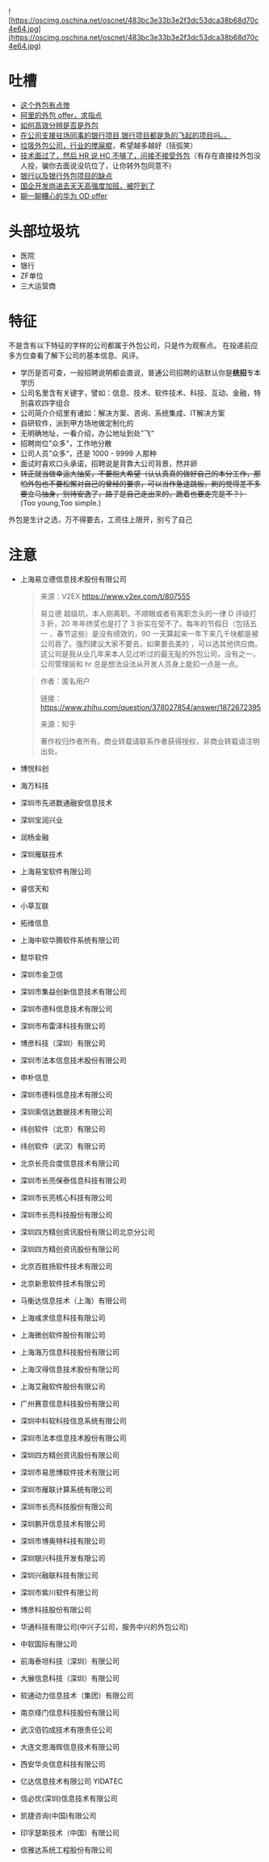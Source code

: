 ![https://oscimg.oschina.net/oscnet/483bc3e33b3e2f3dc53dca38b68d70c4e64.jpg](https://oscimg.oschina.net/oscnet/483bc3e33b3e2f3dc53dca38b68d70c4e64.jpg)

# 吐槽

- [这个外包有点惨](https://www.v2ex.com/t/539018?p=1)
- [阿里的外包 offer，求指点](https://www.v2ex.com/t/539099?p=1)
- [如何高效分辨是否是外包](https://www.v2ex.com/t/771928)
- [在公司支援驻场同事的银行项目,银行项目都是急的飞起的项目吗。。](https://www.v2ex.com/t/814374)
- [垃圾外包公司，行业的搅屎棍](https://www.v2ex.com/t/824654)，希望越多越好（括弧笑）
- [技术面过了，然后 HR 说 HC 不够了，问接不接受外包](https://www.v2ex.com/t/834541)（有存在直接挂外包没人投，骗你去面说没坑位了，让你转外包同意不)
- [银行以及银行外包项目的缺点](https://v2ex.com/t/855653)
- [国企开发岗进去天天高强度加班，被吓到了](https://www.v2ex.com/t/852956)
- [聊一聊糟心的华为 OD offer](https://v2ex.com/t/863240)

# 头部垃圾坑

- 医院
- 银行
- ZF单位
- 三大运营商

# 特征
不是含有以下特征的字样的公司都属于外包公司，只是作为观察点。
在投递前应多方位查看了解下公司的基本信息、风评。

- 学历是否可查，一般招聘说明都会直说，普通公司招聘的话默认你是**统招**专本学历
- 公司名里含有关键字，譬如：信息、技术、软件技术、科技、互动、金融，特别喜欢四字组合
- 公司简介介绍里有诸如：解决方案、咨询、系统集成、IT解决方案
- 自研软件，派到甲方场地做定制化的
- 无明确地址，一看介绍，办公地址到处”飞“
- 招聘岗位”众多"，工作地分散
- 公司人员”众多“，还是 1000 - 9999 人那种
- 面试时喜欢口头承诺，招聘说是背靠大公司背景，然并卵
- ~~转正就当做幸运大抽奖，不要抱大希望（认认真真的做好自己的本分工作，那怕外包也不要松懈对自己的曾经的要求，可以当作急速跳板，刷的觉得差不多要立马抽身，别待安逸了，路子是自己走出来的，跪着也要走完是不？）~~ (Too young,Too simple.)

外包是生计之选，万不得要去，工资往上限开，别亏了自己

# 注意

- 上海易立德信息技术股份有限公司
  > 来源：V2EX https://www.v2ex.com/t/807555
  > 
  > 易立德 超级坑，本人刚离职。不顺眼或者有离职念头的一律 D 评级打 3 折，20 年年终奖也是打了 3 折实在受不了。每年的节假日（包括五一 、春节这些）是没有绩效的，90 一天算起来一年下来几千块都是被公司吞了。强烈建议大家不要去，如果要去美的 ，可以选其他供应商。这公司是我从业几年来本人见过听过的最无耻的外包公司，没有之一，公司管理层和 hr 总是想法设法从开发人员身上能扣一点是一点。

  > 作者：匿名用户
  > 
  > 链接： https://www.zhihu.com/question/378027854/answer/1872672395
  > 
  > 来源：知乎
  > 
  > 著作权归作者所有。商业转载请联系作者获得授权，非商业转载请注明出处。
- 博悦科创
- 海万科技
- 深圳市先进数通融安信息技术
- 深圳宝润兴业
- 润杨金融
- 深圳雁联技术
- 上海易宝软件有限公司
- 睿信天和
- 小草互联
- 拓维信息
- 上海中软华腾软件系统有限公司
- 懿华软件
- 深圳市金卫信
- 深圳市集益创新信息技术有限公司
- 深圳市德科信息技术有限公司
- 深圳市布雷泽科技有限公司
- 博彦科技（深圳）有限公司
- 深圳市法本信息技术股份有限公司
- 申朴信息
- 深圳市德科信息技术有限公司
- 深圳索信达数据技术有限公司
- 纬创软件（北京）有限公司
- 纬创软件（武汉）有限公司
- 北京长亮合度信息技术有限公司
- 深圳市长亮保泰信息科技有限公司
- 深圳市长亮核心科技有限公司
- 深圳市长亮科技股份有限公司
- 深圳四方精创资讯股份有限公司北京分公司
- 深圳四方精创资讯股份有限公司
- 北京百胜扬软件技术有限公司
- 北京新思软件技术有限公司
- 马衡达信息技术（上海）有限公司
- 上海彧求信息科技有限公司
- 上海微创软件股份有限公司
- 上海海万信息科技股份有限公司
- 上海汉得信息技术股份有限公司
- 上海艾融软件股份有限公司
- 广州赛意信息科技股份有限公司
- 深圳中科软科技信息系统有限公司
- 深圳市法本信息技术股份有限公司
- 深圳四方精创资讯股份有限公司
- 深圳市易思博软件技术有限公司
- 深圳市雁联计算系统有限公司
- 深圳市长亮科技股份有限公司
- 深圳鹏开信息技术有限公司
- 深圳市博奥特科技有限公司
- 深圳银兴科技开发有限公司
- 深圳兴融联科技有限公司
- 深圳市紫川软件有限公司
- 博彦科技股份有限公司
- 华通科技有限公司(中兴子公司，服务中兴的外包公司)
- 中软国际有限公司
- 前海泰坦科技（深圳）有限公司
- 大展信息科技（深圳）有限公司
- 软通动力信息技术（集团）有限公司
- 南京绛门信息科技股份有限公司
- 武汉佰钧成技术有限责任公司
- 大连文思海辉信息技术有限公司
- 西安华炎信息科技有限公司
- 亿达信息技术有限公司 YIDATEC
- 信必优(深圳)信息技术有限公司
- 凯捷咨询(中国)有限公司
- 印孚瑟斯技术（中国）有限公司
- 信雅达系统工程股份有限公司
